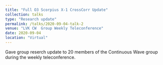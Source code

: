 ```yaml
---
title: "Full O3 Scorpius X-1 CrossCorr Update"
collection: talks
type: "Research update"
permalink: /talks/2020-09-04-talk-2
venue: "LVK CW  Group Weekly Teleconference"
date: 2020-09-04
location: "Virtual"
---
```


Gave group reserch update to 20 members of the Continuous Wave group during the weekly teleconference.

